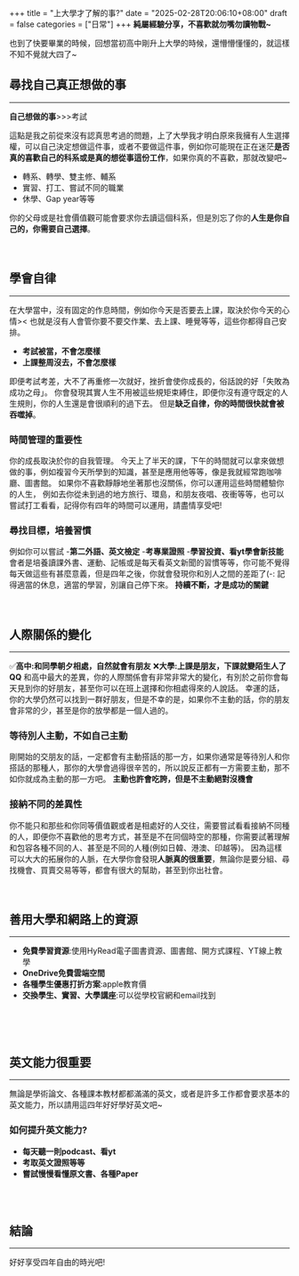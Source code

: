 +++
title = "上大學才了解的事?"
date = "2025-02-28T20:06:10+08:00"
draft = false
categories = ["日常"]
+++
**純屬經驗分享，不喜歡就勿嘴勿讀物戰~**

也到了快要畢業的時候，回想當初高中剛升上大學的時候，還懵懵懂懂的，就這樣不知不覺就大四了~


## 尋找自己真正想做的事
---
**自己想做的事**>>>考試

這點是我之前從來沒有認真思考過的問題，上了大學我才明白原來我擁有人生選擇權，可以自己決定想做這件事，或者不要做這件事，例如你可能現在正在迷茫**是否真的喜歡自己的科系或是真的想從事這份工作**，如果你真的不喜歡，那就改變吧~
- 轉系、轉學、雙主修、輔系
- 實習、打工、嘗試不同的職業
- 休學、Gap year等等

你的父母或是社會價值觀可能會要求你去讀這個科系，但是別忘了你的**人生是你自己的，你需要自己選擇**。
<br>
<br>
<br>

## 學會自律
---
在大學當中，沒有固定的作息時間，例如你今天是否要去上課，取決於你今天的心情><
也就是沒有人會管你要不要交作業、去上課、睡覺等等，這些你都得自己安排。
- **考試被當，不會怎麼樣**
- **上課整周沒去，不會怎麼樣**

即便考試考差，大不了再重修一次就好，挫折會使你成長的，俗話說的好「失敗為成功之母」。
你會發現其實人生不用被這些規矩束縛住，即便你沒有遵守既定的人生規則，你的人生還是會很順利的過下去。
但是**缺乏自律，你的時間很快就會被吞噬掉**。
### 時間管理的重要性
你的成長取決於你的自我管理。
今天上了半天的課，下午的時間就可以拿來做想做的事，例如複習今天所學到的知識，甚至是應用他等等，像是我就經常跑咖啡廳、圖書館。
如果你不喜歡靜靜地坐著那也沒關係，你可以運用這些時間體驗你的人生，
例如去你從未到過的地方旅行、環島，和朋友夜唱、夜衝等等，也可以嘗試打工看看，記得你有四年的時間可以運用，請盡情享受吧!
### 尋找目標，培養習慣
例如你可以嘗試
-**第二外語、英文檢定**
-**考專業證照**
-**學習投資、看yt學會新技能**
會者是培養讀課外書、運動、記帳或是每天看英文新聞的習慣等等，你可能不覺得每天做這些有甚麼意義，但是四年之後，你就會發現你和別人之間的差距了(-:
記得適當的休息，適當的學習，別讓自己停下來。
**持續不斷，才是成功的關鍵**
<br>
<br>
<br>

## 人際關係的變化
---
✅**高中:和同學朝夕相處，自然就會有朋友**
❌**大學:上課是朋友，下課就變陌生人了QQ**
和高中最大的差異，你的人際關係會有非常非常大的變化，有別於之前你會每天見到你的好朋友，甚至你可以在班上選擇和你相處得來的人說話。
幸運的話，你的大學仍然可以找到一群好朋友，但是不幸的是，如果你不主動的話，你的朋友會非常的少，甚至是你的放學都是一個人過的。

### 等待別人主動，不如自己主動
剛開始的交朋友的話，一定都會有主動搭話的那一方，如果你通常是等待別人和你搭話的那種人，那你的大學會過得很辛苦的，所以說反正都有一方需要主動，那不如你就成為主動的那一方吧。
**主動也許會吃誇，但是不主動絕對沒機會**

### 接納不同的差異性
你不能只和那些和你同等價值觀或者是相處好的人交往，需要嘗試看看接納不同種的人，即便你不喜歡他的思考方式，甚至是不在同個時空的那種，你需要試著理解和包容各種不同的人、甚至是不同的人種(例如日韓、港澳、印越等)。
因為這樣可以大大的拓展你的人脈，在大學你會發現**人脈真的很重要**，無論你是要分組、尋找機會、買賣交易等等，都會有很大的幫助，甚至到你出社會。
<br>
<br>
<br>

## 善用大學和網路上的資源
---
- **免費學習資源**:使用HyRead電子圖書資源、圖書館、開方式課程、YT線上教學
- **OneDrive免費雲端空間**
- **各種學生優惠打折方案**:apple教育價
- **交換學生、實習、大學講座**:可以從學校官網和email找到
<br>
<br>
<br>

## 英文能力很重要
---
無論是學術論文、各種課本教材都都滿滿的英文，或者是許多工作都會要求基本的英文能力，所以請用這四年好好學好英文吧~
### 如何提升英文能力?
- **每天聽一則podcast、看yt**
- **考取英文證照等等**
- **嘗試慢慢看懂原文書、各種Paper**
<br>
<br>

## 結論
---
好好享受四年自由的時光吧!


